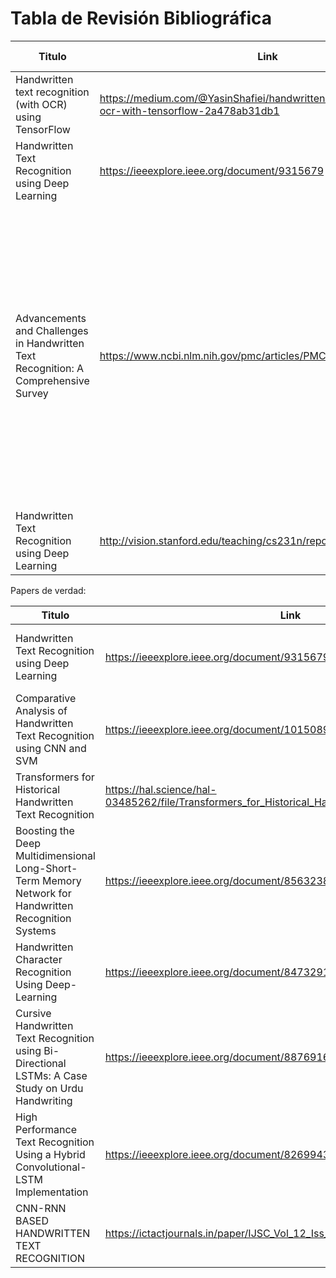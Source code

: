 # Tabla de Revisión Bibliográfica
| Titulo                                                                              | Link                                                                                           | Año  | Modelo Usado                 | Resultados                                                                                                                                                                                                                                                                                                     |    
|-------------------------------------------------------------------------------------|------------------------------------------------------------------------------------------------|------|------------------------------|----------------------------------------------------------------------------------------------------------------------------------------------------------------------------------------------------------------------------------------------------------------------------------------------------------------|
| Handwritten text recognition (with OCR) using TensorFlow                            | https://medium.com/@YasinShafiei/handwritten-text-recognition-ocr-with-tensorflow-2a478ab31db1 | 2023 | Encoder - Decoder + capa CTC | pérdida del modelo en la etapa de evaluación fue de ~2.2                                                                                                                                                                                                                                                       |    
| Handwritten Text Recognition using Deep Learning                                    | https://ieeexplore.ieee.org/document/9315679                                                   |      |                              |                                                                                                                                                                                                                                                                                                                |    
| Advancements and Challenges in Handwritten Text Recognition: A Comprehensive Survey | https://www.ncbi.nlm.nih.gov/pmc/articles/PMC10817575/                                         | 2024 | -                            | es un estado del arte actual. Habla de todo el workflow. Hace referencia a un proyecto de transcripcion de documentos medievales en frances y latin que usan un model de CRNN con CTC loss. Habla de las metricas de evaluacion del modelo. Expresa que reconocimiento a nivel de linea da mejores resultados. |
| Handwritten Text Recognition using Deep Learning                                    | http://vision.stanford.edu/teaching/cs231n/reports/2017/pdfs/810.pdf                           |      |                              |                                                                                                                                                                                                                                                                                                                |



Papers de verdad:

| Titulo                                                                                             | Link                                                                                               | Año  | CNN | SVM | Transformer | LSTM | RNN | Otro    | Resultados                        | Dataset     |   
|----------------------------------------------------------------------------------------------------|----------------------------------------------------------------------------------------------------|------|-----|-----|-------------|-----|-----|---------|-----------------------------------|-------------|
| Handwritten Text Recognition using Deep Learning                                                   | https://ieeexplore.ieee.org/document/9315679                                                       | 2020 |     |     |             | X   |     | 2D-LSTM | WER-27.5%. CER-8.2%. Accuracy 94% | IAM         |
| Comparative Analysis of Handwritten Text Recognition using CNN and SVM                             | https://ieeexplore.ieee.org/document/10150890                                                      | 2023 | X   | X   |             |     |     |         | CNN- 98.85%. SVM- 98.62%          |             |
| Transformers for Historical Handwritten Text Recognition                                           | https://hal.science/hal-03485262/file/Transformers_for_Historical_Handwritten_Text_Recognition.pdf | 2021 |     |     | X           |     |     |         | CER - 5.07%. WER 21.47%           | IAM         |
| Boosting the Deep Multidimensional Long-Short-Term Memory Network for Handwritten Recognition Systems | https://ieeexplore.ieee.org/document/8563238                                                       | 2018 |     |     |             |     |     | MDLSTM  | WER- 10.5%. CER- 3.6%             |  IAM        |
|  Handwritten Character Recognition Using Deep-Learning                                             | https://ieeexplore.ieee.org/document/8473291                                                       | 2018 | X   |     |             |     |     |         | Accuracy-94%                      | NIST        |
| Cursive Handwritten Text Recognition using Bi-Directional LSTMs: A Case Study on Urdu Handwriting  | https://ieeexplore.ieee.org/document/8876916                                                       | 2019 |     |     |             | X   |     | Bi-LSTM | CER- 16.31 %                      | Urdu text   |
| High Performance Text Recognition Using a Hybrid Convolutional-LSTM Implementation                 | https://ieeexplore.ieee.org/document/8269943                                                       | 2017 | X   |     |             | X   |     | CTC     | error rate-0.4                    | UW3 database |
| CNN-RNN BASED HANDWRITTEN TEXT RECOGNITION                                                         | https://ictactjournals.in/paper/IJSC_Vol_12_Iss_1_Paper_1_2457_2463.pdf                            | 2021 | X   |     |             | X   |     | CTC     | WER 10.62%. Accuracy 98%          |             |